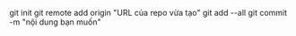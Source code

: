 git init
git remote add origin "URL của repo vừa tạo"
git add --all
git commit -m "nội dung bạn muốn"
